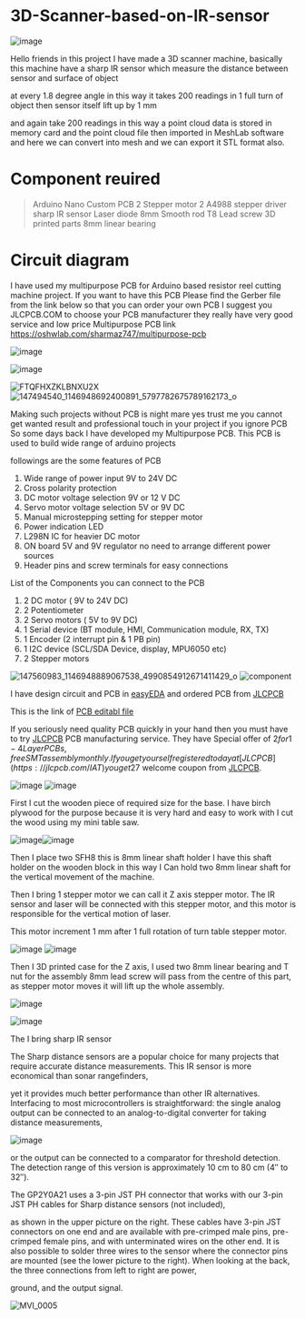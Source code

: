# 3D-Scanner-based-on-IR-sensor


![image](https://user-images.githubusercontent.com/19898602/149886156-3b7f4e16-ebcf-42cf-9cf9-9ec615e64d51.png)


Hello friends in this project I have made a 3D scanner machine, basically this machine have a sharp IR sensor which measure the distance between sensor and surface of object 

at every 1.8 degree angle in this way it takes 200 readings in 1 full turn of object then sensor itself lift up by 1 mm 

and again take 200 readings in this way a point cloud data is stored in memory card and the point cloud file then imported in MeshLab software and here we can convert into mesh and we can export it STL format also.

# Component reuired

> Arduino Nano
> Custom PCB
> 2 Stepper motor
> 2 A4988 stepper driver
> sharp IR sensor
> Laser diode
> 8mm Smooth rod
> T8 Lead screw
> 3D printed parts
> 8mm linear bearing

# Circuit diagram

I have used my multipurpose PCB for Arduino based resistor reel cutting machine project. If you want to have this PCB
Please find the Gerber file from the link below so that you can order your own PCB
I suggest you JLCPCB.COM to choose your PCB manufacturer they really have very good service and low price
Multipurpose PCB link https://oshwlab.com/sharmaz747/multipurpose-pcb

![image](https://user-images.githubusercontent.com/19898602/147902257-944dde5c-a1d4-4965-8f19-e7afe7c55594.png)


![image](https://user-images.githubusercontent.com/19898602/147902264-771d306d-764e-43c0-839d-90a81e485e16.png)


![FTQFHXZKLBNXU2X](https://user-images.githubusercontent.com/19898602/122632825-db9b8e80-d0f2-11eb-8281-3239f1275adc.jpg)
![147494540_1146948692400891_5797782675789162173_o](https://user-images.githubusercontent.com/19898602/122632834-ee15c800-d0f2-11eb-9385-0bcb4b05119a.jpg)

Making such projects without PCB is night mare yes trust me
you cannot get wanted result and professional touch in your project if you ignore PCB
So some days back I have developed my Multipurpose PCB.
This PCB is used to build wide range of arduino projects 

followings are the some features of PCB

1. Wide range of power input 9V to 24V DC
2. Cross polarity protection
3. DC motor voltage selection 9V or 12 V DC
4. Servo motor voltage selection 5V or 9V DC
5. Manual microstepping setting for stepper motor
6. Power indication LED
7. L298N IC for heavier DC motor
8. ON board 5V and 9V regulator no need to arrange different power sources
9. Header pins and screw terminals for easy connections

List of the Components you can connect to the PCB

1. 2 DC motor ( 9V to 24V DC)
2. 2 Potentiometer
3. 2 Servo motors ( 5V to 9V DC)
4. 1 Serial device (BT module, HMI, Communication module, RX, TX)
5. 1 Encoder (2 interrupt pin & 1 PB pin)
6. 1 I2C device (SCL/SDA Device, display, MPU6050 etc)
7. 2 Stepper motors

![147560983_1146948889067538_4990854912671411429_o](https://user-images.githubusercontent.com/19898602/122632848-fff76b00-d0f2-11eb-955e-207472be636d.jpg)
![component](https://user-images.githubusercontent.com/19898602/122632849-01289800-d0f3-11eb-970a-53fc1b6e0b58.jpg)


I have design circuit and PCB in [easyEDA](https://easyeda.com/) and ordered PCB from [JLCPCB](https://jlcpcb.com/IAT )





This is the link of [PCB editabl file](https://oshwlab.com/sharmaz747/multipurpose-pcb)

If you seriously need quality PCB quickly in your hand then you must have to try [JLCPCB](https://jlcpcb.com/IAT ) PCB manufacturing service.
They have Special offer of $2 for 1-4 Layer PCBs, free SMT assembly monthly.
If you get yourself registered today at [JLCPCB](https://jlcpcb.com/IAT ) you get 27$ welcome coupon from [JLCPCB](https://jlcpcb.com/IAT ).

![image](https://user-images.githubusercontent.com/19898602/149887107-a4f3293e-a376-431d-94e5-d3458f0addd0.png)
![image](https://user-images.githubusercontent.com/19898602/149887168-4885e005-098d-4268-9d34-8bb4e06b21d2.png)

First I cut the wooden piece of required size for the base.
I have birch plywood for the purpose because it is very hard and easy to work with
I cut the wood using my mini table saw.

![image](https://user-images.githubusercontent.com/19898602/149887520-1e6e4226-1b39-45f8-8f15-56077c2792dd.png)![image](https://user-images.githubusercontent.com/19898602/149887592-e37dfd7c-ac39-4b4e-a96e-3e4dea9d58bd.png)


Then I place two SFH8 this is 8mm linear shaft holder
I have this shaft holder on the wooden block
in this way I Can hold two 8mm linear shaft for the vertical movement 
of the machine.

Then I bring 1 stepper motor we can call it Z axis stepper motor.
The IR sensor and laser will be connected with this stepper motor, and this motor is responsible for the 
vertical motion of laser.

This motor increment 1 mm after 1 full rotation of turn table stepper motor.

![image](https://user-images.githubusercontent.com/19898602/149888026-ac224faf-19fa-4c60-ae34-040573ba6da8.png)
![image](https://user-images.githubusercontent.com/19898602/149888298-6d8964f5-0027-4fc3-a11c-2494898842cd.png)


Then I 3D printed case for the Z axis, I used two 8mm linear bearing and T nut for the assembly
8mm lead screw will pass from the centre of this part,
as stepper motor moves it will lift up the whole assembly.

![image](https://user-images.githubusercontent.com/19898602/149888698-4a1d1bc5-ea3e-4428-9b1f-122cba66d1ad.png)

![image](https://user-images.githubusercontent.com/19898602/149888759-86f82048-3256-43c9-b69e-73c9b100f397.png)


The I bring sharp IR sensor 

The Sharp distance sensors are a popular choice for many projects that require accurate distance measurements. This IR sensor is more economical than sonar rangefinders, 

yet it provides much better performance than other IR alternatives. Interfacing to most microcontrollers is straightforward: the single analog output can be connected to an analog-to-digital converter for taking distance measurements, 


![image](https://user-images.githubusercontent.com/19898602/149888913-be23fdbd-1452-4d35-980f-2db2ebde7024.png)


or the output can be connected to a comparator for threshold detection. The detection range of this version is approximately 10 cm to 80 cm (4″ to 32″).

The GP2Y0A21 uses a 3-pin JST PH connector that works with our 3-pin JST PH cables for Sharp distance sensors (not included), 

as shown in the upper picture on the right. These cables have 3-pin JST connectors on one end and are available with pre-crimped male pins, pre-crimped female pins, and with unterminated wires on the other end. It is also possible to solder three wires to the sensor where the connector pins are mounted (see the lower picture to the right). When looking at the back, the three connections from left to right are power, 

ground, and the output signal.



![MVI_0005](https://user-images.githubusercontent.com/19898602/149889402-64a4ecb1-5b6a-4a54-8d43-17324766a4fe.gif)

